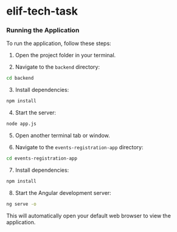 # elif-tech-task

### Running the Application

To run the application, follow these steps:

1. Open the project folder in your terminal.

2. Navigate to the `backend` directory:

```bash
cd backend
```

3. Install dependencies:

```bash
npm install
```

4. Start the server:

```bash
node app.js
```

5. Open another terminal tab or window.

6. Navigate to the `events-registration-app` directory:

```bash
cd events-registration-app
```

7. Install dependencies:

```bash
npm install
```

8. Start the Angular development server:

```bash
ng serve -o
```

This will automatically open your default web browser to view the application.